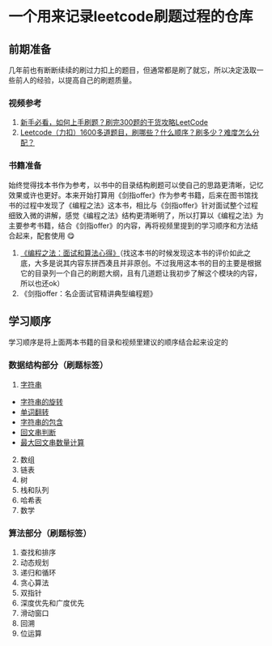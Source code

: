 <!--
 * @Author: pengpengfei97 pengpengfei97@gmail.com
 * @Date: 2023-02-07 20:10:47
 * @LastEditors: pengpengfei97 pengpengfei97@gmail.com
 * @LastEditTime: 2023-02-12 19:47:46
 * @FilePath: /leetcode_daily/README.md
 * @Description: 
 * 
 * Copyright (c) 2023 by pengpengfei, All Rights Reserved. 
-->
# 一个用来记录leetcode刷题过程的仓库

## 前期准备

几年前也有断断续续的刷过力扣上的题目，但通常都是刷了就忘，所以决定汲取一些前人的经验，以提高自己的刷题质量。

### 视频参考
1. [新手必看，如何上手刷题？刷完300题的干货攻略LeetCode](https://www.bilibili.com/video/BV1yi4y1M7b6/?spm_id_from=333.337.search-card.all.click&vd_source=282f37391013c05220098e8ba9716446)
2. [Leetcode（力扣）1600多道题目，刷哪些？什么顺序？刷多少？难度怎么分配？](https://www.bilibili.com/video/BV1UA411q7cL/?spm_id_from=333.788.top_right_bar_window_history.content.click&vd_source=282f37391013c05220098e8ba9716446)

### 书籍准备
始终觉得找本书作为参考，以书中的目录结构刷题可以使自己的思路更清晰，记忆效果或许也更好。本来开始打算用《剑指offer》作为参考书籍，后来在图书馆找书的过程中发现了《编程之法》这本书，相比与《剑指offer》针对面试整个过程细致入微的讲解，感觉《编程之法》结构更清晰明了，所以打算以《编程之法》为主要参考书籍，结合《剑指offer》的内容，再将视频里提到的学习顺序和方法结合起来，配套使用 😋
1. [《编程之法：面试和算法心得》](https://book.douban.com/subject/26641732/)（找这本书的时候发现这本书的评价如此之底，大多是说其内容东拼西凑且并非原创。不过我用这本书的目的主要是根据它的目录列一个自己的刷题大纲，且有几道题让我初步了解这个模块的内容，所以也还ok）
2. 《剑指offer：名企面试官精讲典型编程题》 

## 学习顺序
学习顺序是将上面两本书籍的目录和视频里建议的顺序结合起来设定的
### 数据结构部分（刷题标签）
1. [字符串](DataStructure/string)
- [字符串的旋转](DataStructure/string/string_rotate.cpp)
- [单词翻转](DataStructure/string/word_rotate.cpp)
- [字符串的包含](DataStructure/string/string_contain.cpp)
- [回文串判断](DataStructure/string/is_palindrome.cpp)
- [最大回文串数量计算](DataStructure/string/longest_palindrome.cpp)
2. 数组
3. 链表
4. 树
5. 栈和队列
6. 哈希表
7. 数学
### 算法部分（刷题标签）
1. 查找和排序
2. 动态规划
3. 递归和循环
4. 贪心算法
5. 双指针
6. 深度优先和广度优先
7. 滑动窗口
8. 回溯
9. 位运算
